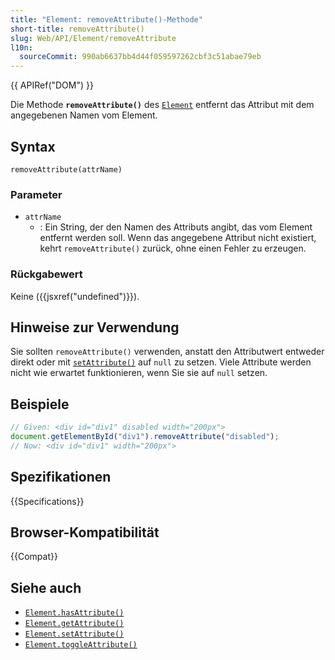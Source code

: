 ```yaml
---
title: "Element: removeAttribute()-Methode"
short-title: removeAttribute()
slug: Web/API/Element/removeAttribute
l10n:
  sourceCommit: 990ab6637bb4d44f059597262cbf3c51abae79eb
---
```


{{ APIRef("DOM") }}

Die Methode **`removeAttribute()`** des [`Element`](/de/docs/Web/API/Element) entfernt das Attribut mit dem angegebenen Namen vom Element.

## Syntax

```js-nolint
removeAttribute(attrName)
```

### Parameter

- `attrName`
  - : Ein String, der den Namen des Attributs angibt, das vom Element entfernt werden soll. Wenn das angegebene Attribut nicht existiert, kehrt `removeAttribute()` zurück, ohne einen Fehler zu erzeugen.

### Rückgabewert

Keine ({{jsxref("undefined")}}).

## Hinweise zur Verwendung

Sie sollten `removeAttribute()` verwenden, anstatt den Attributwert entweder direkt oder mit [`setAttribute()`](/de/docs/Web/API/Element/setAttribute) auf `null` zu setzen. Viele Attribute werden nicht wie erwartet funktionieren, wenn Sie sie auf `null` setzen.

## Beispiele

```js
// Given: <div id="div1" disabled width="200px">
document.getElementById("div1").removeAttribute("disabled");
// Now: <div id="div1" width="200px">
```

## Spezifikationen

{{Specifications}}

## Browser-Kompatibilität

{{Compat}}

## Siehe auch

- [`Element.hasAttribute()`](/de/docs/Web/API/Element/hasAttribute)
- [`Element.getAttribute()`](/de/docs/Web/API/Element/getAttribute)
- [`Element.setAttribute()`](/de/docs/Web/API/Element/setAttribute)
- [`Element.toggleAttribute()`](/de/docs/Web/API/Element/toggleAttribute)
